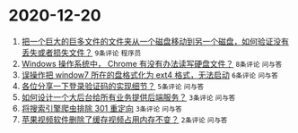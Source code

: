 # 2020-12-20

1. [把一个巨大的巨多文件的文件夹从一个磁盘移动到另一个磁盘，如何验证没有丢失或者损失文件？](https://www.v2ex.com/t/737154) ``9条评论`` ``程序员``
1. [Windows 操作系统中， Chrome 有没有办法读写硬盘文件？](https://www.v2ex.com/t/737149) ``8条评论`` ``问与答``
1. [误操作把 window7 所在的盘格式化为 ext4 格式，无法启动](https://www.v2ex.com/t/737152) ``6条评论`` ``问与答``
1. [各位分享一下登录验证码的实现细节？](https://www.v2ex.com/t/737153) ``5条评论`` ``问与答``
1. [如何设计一个大后台给所有业务提供后端服务？](https://www.v2ex.com/t/737157) ``3条评论`` ``问与答``
1. [将搜索引擎爬虫排除 301 重定向](https://www.v2ex.com/t/737150) ``3条评论`` ``问与答``
1. [苹果视频软件删除了缓存视频占用内存不变？](https://www.v2ex.com/t/737156) ``2条评论`` ``问与答``
